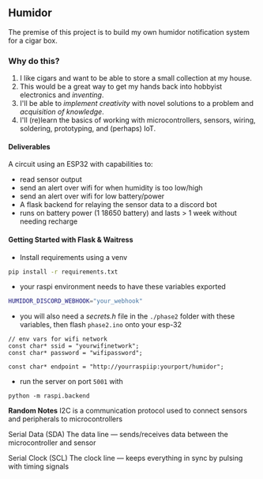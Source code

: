 ## Humidor

The premise of this project is to build my own humidor notification system for a cigar box.

### Why do this?

1. I like cigars and want to be able to store a small collection at my house.
2. This would be a great way to get my hands back into hobbyist electronics and _inventing_.
3. I'll be able to _implement creativity_ with novel solutions to a problem and _acquisition of knowledge_.
4. I'll (re)learn the basics of working with microcontrollers, sensors, wiring, soldering, prototyping, and (perhaps) IoT.

#### Deliverables

A circuit using an ESP32 with capabilities to:

- read sensor output
- send an alert over wifi for when humidity is too low/high
- send an alert over wifi for low battery/power
- A flask backend for relaying the sensor data to a discord bot
- runs on battery power (1 18650 battery) and lasts > 1 week without needing recharge

#### Getting Started with Flask & Waitress

- Install requirements using a venv

```bash
pip install -r requirements.txt
```

- your raspi environment needs to have these variables exported

```bash
HUMIDOR_DISCORD_WEBHOOK="your_webhook"
```

- you will also need a _secrets.h_ file in the `./phase2` folder with these variables, then flash `phase2.ino` onto your esp-32

```
// env vars for wifi network
const char* ssid = "yourwifinetwork";
const char* password = "wifipassword";

const char* endpoint = "http://yourraspiip:yourport/humidor";
```

- run the server on port `5001` with

```
python -m raspi.backend
```

**Random Notes**
I2C is a communication protocol used to connect sensors and peripherals to microcontrollers

Serial Data (SDA) The data line — sends/receives data between the microcontroller and sensor

Serial Clock (SCL) The clock line — keeps everything in sync by pulsing with timing signals
